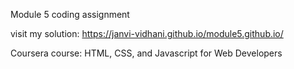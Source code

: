 Module 5 coding assignment

visit my solution: https://janvi-vidhani.github.io/module5.github.io/

Coursera course: HTML, CSS, and Javascript for Web Developers
